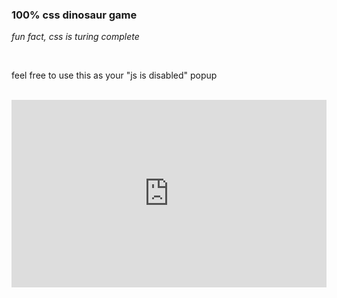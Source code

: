 ### 100% css dinosaur game
<!-- META a version of the chrome dinosaur game implemented using only css and html META -->
*fun fact, css is turing complete*

<br>

feel free to use this as your "js is disabled" popup

<br>

<iframe height="300" style="width: 100%;" scrolling="no" title="Untitled" src="https://codepen.io/ollielynas/embed/KKJgBNo?default-tab=result&theme-id=light" frameborder="no" loading="lazy" allowtransparency="true" allowfullscreen="true">
  See the Pen <a href="https://codepen.io/ollielynas/pen/KKJgBNo">
  Untitled</a> by ollielynas (<a href="https://codepen.io/ollielynas">@ollielynas</a>)
  on <a href="https://codepen.io">CodePen</a>.
</iframe>